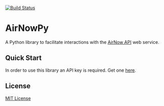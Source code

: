 [![Build Status](https://dev.azure.com/jnsnkrl/airnowpy/_apis/build/status/jnsnkrllive.airnowpy?branchName=master)](https://dev.azure.com/jnsnkrl/airnowpy/_build/latest?definitionId=2&branchName=master)

# AirNowPy

A Python library to facilitate interactions with the [AirNow API](https://docs.airnowapi.org/) web service.

## Quick Start

In order to use this library an API key is required. Get one [here](https://docs.airnowapi.org/account/request/).

## License

[MIT License](https://github.com/jnsnkrllive/airnowpy/blob/master/LICENSE)
